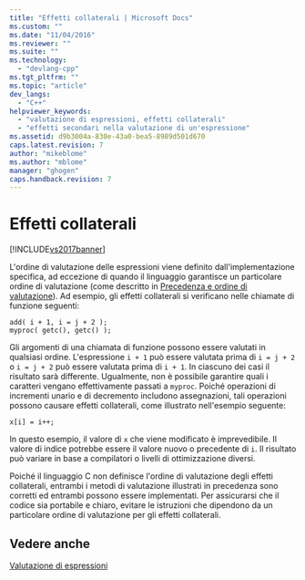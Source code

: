 ```yaml
---
title: "Effetti collaterali | Microsoft Docs"
ms.custom: ""
ms.date: "11/04/2016"
ms.reviewer: ""
ms.suite: ""
ms.technology: 
  - "devlang-cpp"
ms.tgt_pltfrm: ""
ms.topic: "article"
dev_langs: 
  - "C++"
helpviewer_keywords: 
  - "valutazione di espressioni, effetti collaterali"
  - "effetti secondari nella valutazione di un'espressione"
ms.assetid: d9b3004a-830e-43a0-bea5-8989d501d670
caps.latest.revision: 7
author: "mikeblome"
ms.author: "mblome"
manager: "ghogen"
caps.handback.revision: 7
---
```

# Effetti collaterali
[!INCLUDE[vs2017banner](../assembler/inline/includes/vs2017banner.md)]

L'ordine di valutazione delle espressioni viene definito dall'implementazione specifica, ad eccezione di quando il linguaggio garantisce un particolare ordine di valutazione \(come descritto in [Precedenza e ordine di valutazione](../c-language/precedence-and-order-of-evaluation.md)\).  Ad esempio, gli effetti collaterali si verificano nelle chiamate di funzione seguenti:  
  
```  
add( i + 1, i = j + 2 );  
myproc( getc(), getc() );  
```  
  
 Gli argomenti di una chiamata di funzione possono essere valutati in qualsiasi ordine.  L'espressione `i + 1` può essere valutata prima di `i = j + 2` o `i = j + 2` può essere valutata prima di `i + 1`.  In ciascuno dei casi il risultato sarà differente.  Ugualmente, non è possibile garantire quali i caratteri vengano effettivamente passati a `myproc`.  Poiché operazioni di incrementi unario e di decremento includono assegnazioni, tali operazioni possono causare effetti collaterali, come illustrato nell'esempio seguente:  
  
```  
x[i] = i++;  
```  
  
 In questo esempio, il valore di `x` che viene modificato è imprevedibile.  Il valore di indice potrebbe essere il valore nuovo o precedente di `i`.  Il risultato può variare in base a compilatori o livelli di ottimizzazione diversi.  
  
 Poiché il linguaggio C non definisce l'ordine di valutazione degli effetti collaterali, entrambi i metodi di valutazione illustrati in precedenza sono corretti ed entrambi possono essere implementati.  Per assicurarsi che il codice sia portabile e chiaro, evitare le istruzioni che dipendono da un particolare ordine di valutazione per gli effetti collaterali.  
  
## Vedere anche  
 [Valutazione di espressioni](../c-language/expression-evaluation-c.md)